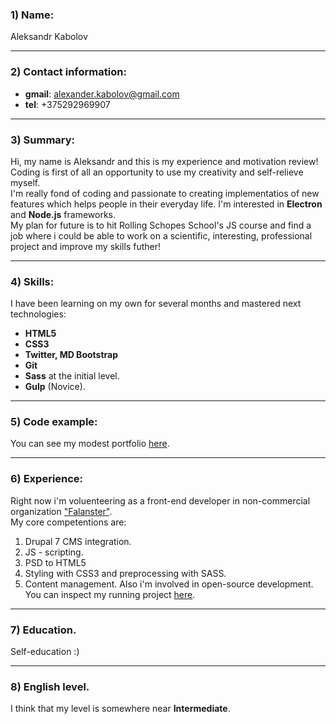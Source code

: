 ### 1) Name:
Aleksandr Kabolov
***
### 2) Contact information:
  - **gmail**: alexander.kabolov@gmail.com
  - **tel**: +375292969907 
***
### 3) Summary:
Hi, my name is Aleksandr and this is my experience and motivation review!
Coding is first of all an opportunity to use my creativity and self-relieve myself.  
I'm really fond of coding and passionate to creating implementatios of new features
which helps people in their everyday life. I'm interested in **Electron** and **Node.js** frameworks.   
My plan for future is to hit Rolling Schopes School's JS course and find a job where i could be
able to work on a scientific, interesting, professional project and improve my skills futher!  
***
### 4) Skills:
I have been learning on my own for several months and mastered next technologies:
  - **HTML5**
  - **CSS3**
  - **Twitter, MD Bootstrap**
  - **Git**
  - **Sass** at the initial level.
  - **Gulp** (Novice). 
  ***
  ### 5) Code example:
  You can see my modest portfolio [here](https://drive.google.com/open?id=1li31QnBbGr698oPo0DLdinTdPPNbD2u2).  
  ***
  ### 6) Experience:
Right now i'm voluenteering as a front-end developer in non-commercial organization ["Falanster"](https://dev.by/news/chem-zanimayutsya-it-volontyory-v-minske).   
My core competentions are:
  1. Drupal 7 CMS integration.
  2. JS - scripting.
  3. PSD to HTML5
  4. Styling with CSS3 and preprocessing with SASS.
  5. Content management.
Also i'm involved in open-source development.  
You can inspect my running project [here](https://github.com/ossset/devfalanster).
  ***
  ### 7) Education.
Self-education :)
  ***
  ### 8) English level.
I think that my level is somewhere near **Intermediate**.
